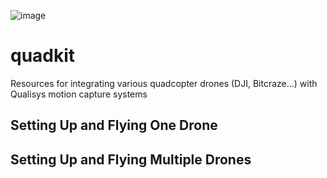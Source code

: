 ![image](https://user-images.githubusercontent.com/1661078/156165793-8d778cb6-b70a-479b-8289-c36ade7ff41e.png)


# quadkit

Resources for integrating various quadcopter drones (DJI, Bitcraze...) with Qualisys motion capture systems

## Setting Up and Flying One Drone

## Setting Up and Flying Multiple Drones
